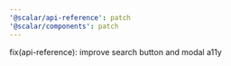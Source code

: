 ```yaml
---
'@scalar/api-reference': patch
'@scalar/components': patch
---
```


fix(api-reference): improve search button and modal a11y
